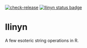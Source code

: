 [![check-release](https://github.com/MHenderson/llinyn/actions/workflows/check-release.yml/badge.svg)](https://github.com/MHenderson/llinyn/actions/workflows/check-release.yml/badge.svg)
[![llinyn status badge](https://mhenderson.r-universe.dev/badges/llinyn)](https://mhenderson.r-universe.dev/llinyn)

# llinyn

A few esoteric string operations in R.
